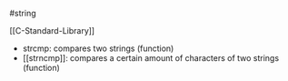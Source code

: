 #string

[[C-Standard-Library]]

- strcmp: compares two strings (function)
- [[strncmp]]: compares a certain amount of characters of two strings (function)